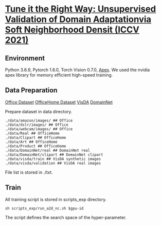 # [Tune it the Right Way: Unsupervised Validation of Domain Adaptationvia Soft Neighborhood Densit (ICCV 2021)](https://arxiv.org/pdf/2108.10860.pdf)

## Environment
Python 3.6.9, Pytorch 1.6.0, Torch Vision 0.7.0, [Apex](https://github.com/NVIDIA/apex).
We used the nvidia apex library for memory efficient high-speed training.

## Data Preparation

[Office Dataset](https://people.eecs.berkeley.edu/~jhoffman/domainadapt/)
[OfficeHome Dataset](http://hemanthdv.org/OfficeHome-Dataset/) [VisDA](https://github.com/VisionLearningGroup/taskcv-2017-public/tree/master/classification)
[DomainNet](http://ai.bu.edu/M3SDA/)

Prepare dataset in data directory.
```
./data/amazon/images/ ## Office
./data/dslr/images/ ## Office
./data/webcam/images/ ## Office
./data/Real ## OfficeHome
./data/Clipart ## OfficeHome
./data/Art ## OfficeHome
./data/Product ## OfficeHome
./data/DomainNet/real ## DomainNet real
./data/DomainNet/clipart ## DomainNet clipart
./data/visda/train ## VisDA synthetic images
./data/visda/validation ## VisDA real images
```

File list is stored in ./txt.

## Train

All training script is stored in scripts_exp directory.

```
sh scripts_exp/run_a2d_nc.sh $gpu-id
```

The script defines the search space of the hyper-parameter.

